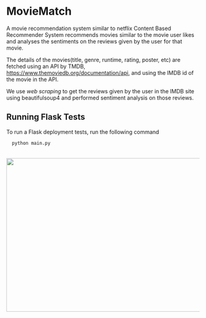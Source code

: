 # MovieMatch
A movie recommendation system similar to netflix
Content Based Recommender System recommends movies similar to the movie user likes and analyses the sentiments on the reviews given by the user for that movie.

The details of the movies(title, genre, runtime, rating, poster, etc) are fetched using an API by TMDB, https://www.themoviedb.org/documentation/api, and using the IMDB id of the movie in the API. 

We use *web scraping* to get the reviews given by the user in the IMDB site using beautifulsoup4 and performed sentiment analysis on those reviews.
## Running Flask Tests


To run a Flask deployment tests, run the following command

```bash
  python main.py
```
<br>
<img src="https://github.com/Lahari25/MovieMatch/blob/main/netflix/in.jpg" width="950" height="400">

